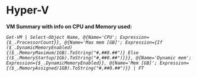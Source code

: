 # Hyper-V

**VM Summary with info on CPU and Memory used:**

*`Get-VM | Select-Object Name, @{Name='CPU'; Expression={$_.ProcessorCount}}, @{Name='Max mem [GB]'; Expression={If ($_.DynamicMemoryEnabled) {($_.MemoryMaximum/1GB).ToString("#,##0.##")} Else {($_.MemoryStartup/1Gb).ToString("#,##0.##")}}}, @{Name='Dynamic mem'; Expression={$_.DynamicMemoryEnabled}}, @{Name='Mem [GB]'; Expression={($_.MemoryAssigned/1GB).ToString("#,##0.##")}} | FT`*
